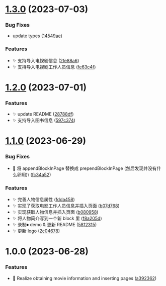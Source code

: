 # [1.3.0](https://github.com/b-yp/logseq-insert-movie-properties/compare/v1.2.0...v1.3.0) (2023-07-03)


### Bug Fixes

* update types ([14549ae](https://github.com/b-yp/logseq-insert-movie-properties/commit/14549ae7c82e1f88f39f36b73c497762e50632cc))


### Features

* ✨ 支持导入电视剧信息 ([2fe88a6](https://github.com/b-yp/logseq-insert-movie-properties/commit/2fe88a69344cc0f2e4078b4023aeac78019c6e90))
* ✨ 支持导入电视剧工作人员信息 ([fe63c4f](https://github.com/b-yp/logseq-insert-movie-properties/commit/fe63c4fefcd42bc68990f7da85513b2ad2974fcd))

# [1.2.0](https://github.com/b-yp/logseq-insert-movie-properties/compare/v1.1.0...v1.2.0) (2023-07-01)


### Features

* ✨ update README ([28788df](https://github.com/b-yp/logseq-insert-movie-properties/commit/28788df11addf8f3e1cec3c75718d8c2f5e86d15))
* ✨ 支持导入图书信息 ([597c374](https://github.com/b-yp/logseq-insert-movie-properties/commit/597c374a1fd70ff9584d40ce3e7c9288bf7f5df6))

# [1.1.0](https://github.com/b-yp/logseq-insert-movie-properties/compare/v1.0.0...v1.1.0) (2023-06-29)


### Bug Fixes

* 🐛 将 appendBlockInPage 替换成 prependBlockInPage (然后发现并没有什么卵用)\ ([fc34a52](https://github.com/b-yp/logseq-insert-movie-properties/commit/fc34a522642c3c2aeec8c396c0d3e5820d7a84e5))


### Features

* ✨ 完善人物信息属性 ([fdda458](https://github.com/b-yp/logseq-insert-movie-properties/commit/fdda458e4aad6a696b6d4d7fb23deedadb82ba52))
* ✨ 实现了获取电影工作人员信息并插入页面 ([b07d768](https://github.com/b-yp/logseq-insert-movie-properties/commit/b07d7681410c24a1c89ab1f96c88cfe28b23db7e))
* ✨ 实现获取人物信息并插入页面 ([b080958](https://github.com/b-yp/logseq-insert-movie-properties/commit/b0809580f2876dc4e09c0ad658b8441aabe136c8))
* ✨ 将人物简介写到一个新 block 里 ([f8a205d](https://github.com/b-yp/logseq-insert-movie-properties/commit/f8a205d8fd0eb1ce35a280452135f1d9c578bde8))
* ✨ 录制⏺ demo & 更新 README ([5812315](https://github.com/b-yp/logseq-insert-movie-properties/commit/5812315d7d467d0bf482ec1091a1d60a7c83c1ca))
* ✨ 更新 logo ([2c04678](https://github.com/b-yp/logseq-insert-movie-properties/commit/2c04678efe27426e4665f27a7c23030a1c687ac8))

# 1.0.0 (2023-06-28)


### Features

* 🎉 Realize obtaining movie information and inserting pages ([a392362](https://github.com/b-yp/logseq-insert-movie-properties/commit/a392362d35b2ed1fc3fa14988ff05bcb68556c61))
